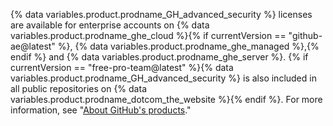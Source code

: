 {% data variables.product.prodname_GH_advanced_security %} licenses are available for enterprise accounts on {% data variables.product.prodname_ghe_cloud %}{% if currentVersion == "github-ae@latest" %}, {% data variables.product.prodname_ghe_managed %},{% endif %} and {% data variables.product.prodname_ghe_server %}. {% if currentVersion == "free-pro-team@latest" %}{% data variables.product.prodname_GH_advanced_security %} is also included in all public repositories on {% data variables.product.prodname_dotcom_the_website %}{% endif %}. For more information, see "[About GitHub's products](/github/getting-started-with-github/githubs-products)."